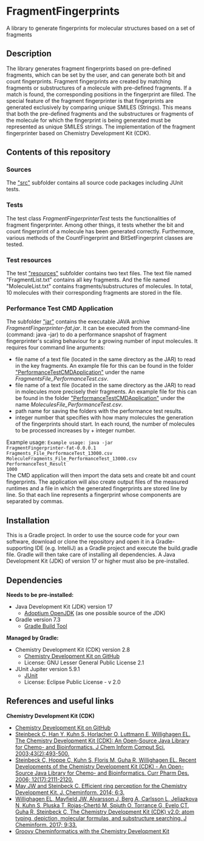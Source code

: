 # FragmentFingerprints
A library to generate fingerprints for molecular structures based on a set of fragments

## Description
The library generates fragment fingerprints based on pre-defined fragments, 
which can be set by the user, and can generate both bit and count fingerprints. 
Fragment fingerprints are created by matching fragments or substructures of a 
molecule with pre-defined fragments. If a match is found, the corresponding positions 
in the fingerprint are filled. The special feature of the fragment fingerprinter is that fingerprints 
are generated exclusively by comparing unique SMILES (Strings). This means that both the pre-defined fragments and 
the substructures or fragments of the molecule for which the fingerprint is 
being generated must be represented as unique SMILES strings. The implementation of the fragment fingerprinter based on
Chemistry Development Kit (CDK).

## Contents of this repository
### Sources
The <a href="https://github.com/JonasSchaub/FragmentFingerprints/tree/main/src">"src"</a> subfolder contains
all source code packages including JUnit tests.

### Tests
The test class <i>FragmentFingerprinterTest</i> tests the functionalities of fragment fingerprinter.
Among other things, it tests whether the bit and count fingerprint of a molecule has been generated 
correctly. Furthermore, various methods of the CountFingerprint and 
BitSetFingerprint classes are tested.

### Test resources
The test <a href="https://github.com/JonasSchaub/FragmentFingerprints/tree/FragmentFingerprint/src/test/resources/de/unijena/cheminf/fragment/fingerprint">"resources"</a> subfolder
contains two text files. The text file named "FragmentList.txt" contains all key fragments. And the file 
named "MoleculeList.txt" contains fragments/substructures of molecules. 
In total, 10 molecules with their corresponding fragments are stored in the file.

### Performance Test CMD Application
The subfolder <a href="https://github.com/JonasSchaub/FragmentFingerprints/tree/FragmentFingerprint/PerformanceTestCMDApplication/jar">"jar"</a>
contains the executable JAVA archive <i>FragmentFingerprinter-fat.jar</i>.
It can be executed from the command-line (command: java -jar) to do a performance snapshot of fragment fingerprinter's scaling behaviour for
a growing number of input molecules. It requires four command line arguments: 

* file name of a text file (located in the same directory as the JAR) to read in the key fragments.
  An example file for this can be found in the folder <a href="https://github.com/JonasSchaub/FragmentFingerprints/tree/FragmentFingerprint/PerformanceTestCMDApplication">"PerformanceTestCMDApplication"</a> 
  under the name <i>FragmentsFile_PerformanceTest.csv</i>.
* file name of a text file (located in the same directory as the JAR) to read in molecules more precisely their fragments.
  An example file for this can be found in the folder <a href="https://github.com/JonasSchaub/FragmentFingerprints/tree/FragmentFingerprint/PerformanceTestCMDApplication">"PerformanceTestCMDApplication"</a>
  under the name <i>MoleculesFile_PerformanceTest.csv</i>.
* path name for saving the folders with the performance test results.
* integer number that specifies with how many molecules the generation of the fingerprints should start. 
  In each round, the number of molecules to be processed increases by + integer number.

Example usage: <code>Example usage: java -jar  FragmentFingerprinter-fat-0.0.0.1 Fragments_File_PerformaceTest_13000.csv
MoleculeFragments_File_PerformanceTest_13000.csv PerformanceTest_Result 1000</code>
<br>The CMD application will then import the data sets and create bit and count fingerprints. The application will also create output files of the 
measured runtimes and a file in which the generated fingerprints are stored line by line. So that each line 
represents a fingerprint whose components are separated by commas.

## Installation
This is a Gradle project. In order to use the source code for your own software, download or clone the repository and 
open it in a Gradle-supporting IDE (e.g. IntelliJ) as a Gradle project and execute the build.gradle file. 
Gradle will then take care of installing all dependencies. A Java Development Kit (JDK) of version 17 or higher must also
be pre-installed.

## Dependencies
**Needs to be pre-installed:**
* Java Development Kit (JDK) version 17
  * [Adoptium OpenJDK](https://adoptium.net) (as one possible source of the JDK)
* Gradle version 7.3
  * [Gradle Build Tool](https://gradle.org)

**Managed by Gradle:**
* Chemistry Development Kit (CDK) version 2.8
  * [Chemistry Development Kit on GitHub](https://cdk.github.io/)
  * License: GNU Lesser General Public License 2.1
* JUnit Jupiter version 5.9.1
  * [JUnit ](https://junit.org/junit5/)
  * License: Eclipse Public License - v 2.0

## References and useful links
**Chemistry Development Kit (CDK)**
* [Chemistry Development Kit on GitHub](https://cdk.github.io/)
* [Steinbeck C, Han Y, Kuhn S, Horlacher O, Luttmann E, Willighagen EL. The Chemistry Development Kit (CDK): An Open-Source Java Library for Chemo- and Bioinformatics. J Chem Inform Comput Sci. 2003;43(2):493-500.](https://dx.doi.org/10.1021%2Fci025584y)
* [Steinbeck C, Hoppe C, Kuhn S, Floris M, Guha R, Willighagen EL. Recent Developments of the Chemistry Development Kit (CDK) - An Open-Source Java Library for Chemo- and Bioinformatics. Curr Pharm Des. 2006; 12(17):2111-2120.](https://doi.org/10.2174/138161206777585274)
* [May JW and Steinbeck C. Efficient ring perception for the Chemistry Development Kit. J. Cheminform. 2014; 6:3.](https://dx.doi.org/10.1186%2F1758-2946-6-3)
* [Willighagen EL, Mayfield JW, Alvarsson J, Berg A, Carlsson L, Jeliazkova N, Kuhn S, Pluska T, Rojas-Chertó M, Spjuth O, Torrance G, Evelo CT, Guha R, Steinbeck C, The Chemistry Development Kit (CDK) v2.0: atom typing, depiction, molecular formulas, and substructure searching. J Cheminform. 2017; 9:33.](https://doi.org/10.1186/s13321-017-0220-4)
* [Groovy Cheminformatics with the Chemistry Development Kit](https://github.com/egonw/cdkbook)


